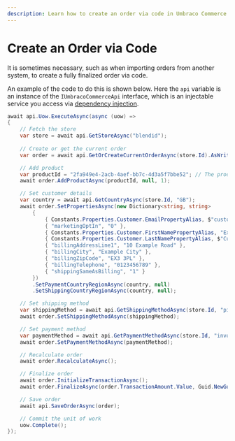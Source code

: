 ```yaml
---
description: Learn how to create an order via code in Umbraco Commerce.
---
```


# Create an Order via Code

It is sometimes necessary, such as when importing orders from another system, to create a fully finalized order via code. 

An example of the code to do this is shown below. Here the `api` variable is an instance of the `IUmbracoCommerceApi` interface, which is an injectable service you access via [dependency injection](../key-concepts/dependency-injection.md).

```csharp
await api.Uow.ExecuteAsync(async (uow) =>
{
    // Fetch the store
    var store = await api.GetStoreAsync("blendid");
    
    // Create or get the current order
    var order = await api.GetOrCreateCurrentOrderAsync(store.Id).AsWritableAsync(uow);

    // Add product
    var productId = "2fa949e4-2acb-4aef-bb7c-4d3a5f7bbe52"; // The product node Key
    await order.AddProductAsync(productId, null, 1);

    // Set customer details
    var country = await api.GetCountryAsync(store.Id, "GB");
    await order.SetPropertiesAsync(new Dictionary<string, string>
        {
            { Constants.Properties.Customer.EmailPropertyAlias, $"customer@example.com" },
            { "marketingOptIn", "0" },
            { Constants.Properties.Customer.FirstNamePropertyAlias, "Example" },
            { Constants.Properties.Customer.LastNamePropertyAlias, $"Customer" },
            { "billingAddressLine1", "10 Example Road" },
            { "billingCity", "Example City" },
            { "billingZipCode", "EX3 3PL" },
            { "billingTelephone", "0123456789" },
            { "shippingSameAsBilling", "1" }
        })
        .SetPaymentCountryRegionAsync(country, null)
        .SetShippingCountryRegionAsync(country, null);

    // Set shipping method
    var shippingMethod = await api.GetShippingMethodAsync(store.Id, "pickup");
    await order.SetShippingMethodAsync(shippingMethod);

    // Set payment method
    var paymentMethod = await api.GetPaymentMethodAsync(store.Id, "invoicing");
    await order.SetPaymentMethodAsync(paymentMethod);

    // Recalculate order
    await order.RecalculateAsync();

    // Finalize order
    await order.InitializeTransactionAsync();
    await order.FinalizeAsync(order.TransactionAmount.Value, Guid.NewGuid().ToString("N"), PaymentStatus.Authorized);

    // Save order
    await api.SaveOrderAsync(order);

    // Commit the unit of work
    uow.Complete();
});
```
